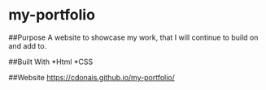 # my-portfolio

##Purpose
A website to showcase my work, that I will continue to build on and add to.

##Built With
*Html
*CSS

##Website
https://cdonais.github.io/my-portfolio/



